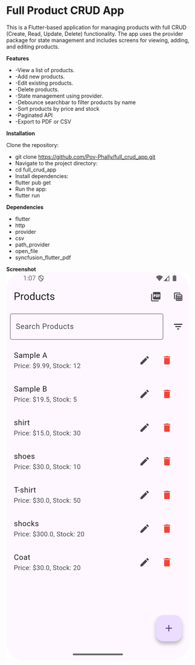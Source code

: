 # Full Product CRUD App

This is a Flutter-based application for managing products with full CRUD (Create, Read, Update, Delete) functionality. The app uses the provider package for state management and includes screens for viewing, adding, and editing products.

 **Features**

* -View a list of products.
* -Add new products.
* -Edit existing products.
* -Delete products.
* -State management using provider.
* -Debounce searchbar to filter products by name
* -Sort products by price and stock
* -Paginated API
* -Export to PDF or CSV

**Installation**

Clone the repository:
* git clone https://github.com/Pov-Phally/full_crud_app.git
* Navigate to the project directory:
* cd full_crud_app
* Install dependencies:
* flutter pub get
* Run the app:
* flutter run

**Dependencies**

* flutter
* http
* provider
* csv
* path_provider
* open_file
* syncfusion_flutter_pdf

**Screenshot**
![Screenshot](https://github.com/Pov-Phally/Full-CRUD-App/blob/c9bb41a0df6c8c6de9a3f69405a03f906ee2e73c/ScreenShot/Screenshot_20250702_130743.png)
